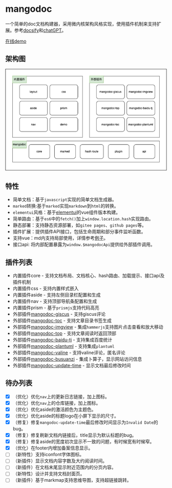 # mangodoc
一个简单的doc文档构建器，采用微内核架构风格实现，使用插件机制来支持扩展。参考[docsify](https://docsify.js.org/#/zh-cn/)和[chatGPT](https://chat.openai.com/chat)。

[在线demo](https://mangodoc.meiflower.top)

## 架构图

![](static/images/demo.drawio.png)

## 特性
* 简单文档：基于`javascript`实现的简单文档生成器。
* `marked`转换:基于`marked`实现`markdown`到`html`的转换。
* `elementui`风格：基于[elementui](https://element.eleme.cn/#/zh-CN/component/installation)的vue组件版本构建。
* 简单路由：基于`es6`中的`fetch()`加上`window.location.hash`实现路由。
* 静态部署：支持静态资源部署，如`gitee pages`、`github pages`等。
* 插件扩展：提供插件API接口，包括生命周期和部分事件监听函数。
* 支持vue：md内支持局部使用，详情参考[例子](#/demo/elementui)。
* 接口api: 将内部配置暴露为`window.$mangodocApi`提供给外部插件调用。

## 插件列表
* 内置插件core - 支持文档布局、文档核心、hash路由、加载提示、接口api及插件机制
* 内置插件css - 支持内置样式嵌入
* 内置插件aside - 支持左侧目录栏配置和生成
* 内置插件nav - 支持顶部导航条配置和生成
* 内置插件prism - 基于`prismjs`支持代码高亮
* 外部插件[mangodoc-giscus](https://github.com/mg0324/mangodoc-giscus) - 支持giscus评论
* 外部插件[mangodoc-toc](https://github.com/mg0324/mangodoc-toc) - 支持文章目录书签生成
* 外部插件[mangodoc-imgview](https://github.com/mg0324/mangodoc-imgview) - 集成`hammerjs`支持图片点击查看和放大移动
* 外部插件[mangodoc-top](https://github.com/mg0324/mangodoc-top) - 支持文章阅读时返回顶部
* 外部插件[mangodoc-baidu-tj](https://github.com/mg0324/mangodoc-baidu-tj) - 支持集成百度统计
* 外部插件[mangodoc-plantuml](https://github.com/mg0324/mangodoc-plantuml) - 支持集成`plantuml`
* 外部插件[mangodoc-valine](https://github.com/mg0324/mangodoc-valine) - 支持valine评论，匿名评论
* 外部插件[mangodoc-busuanzi](https://github.com/mg0324/mangodoc-busuanzi) - 集成卜算子，显示网站访问信息
* 外部插件[mangodoc-update-time](https://github.com/mg0324/mangodoc-update-time) - 显示文档最后修改时间


## 待办列表
- [x] （优化）优化`nav`上的更新日志链接，加上图标。
- [x] （优化）优化`nav`上的仓库链接，加上图标。
- [x] （优化）优化aside的激活颜色为主题色。
- [x] （优化）优化aside的标题logo在小屏下显示的尺寸。
- [x] （修复）修复`mangodoc-update-time`最后修改时间显示为`Invalid Date`的bug。
- [x] （修复）修复刷新文档内链接后，title显示为默认标题的bug。
- [x] （修复）修复aside的宽度初次显示不一致的问题，有时候宽有时候窄。
- [x] （优化）在footer内增加备案信息显示。
- [ ] （新特性）支持iconfont字体图标。
- [ ] （新插件）显示文档内容字数及大约阅读时间。
- [ ] （新插件）在文档末尾显示附近范围内的分页内容。
- [ ] （新特性）设计并支持文档封面页。
- [ ] （新插件）基于markmap支持思维导图，支持超链接跳转。
